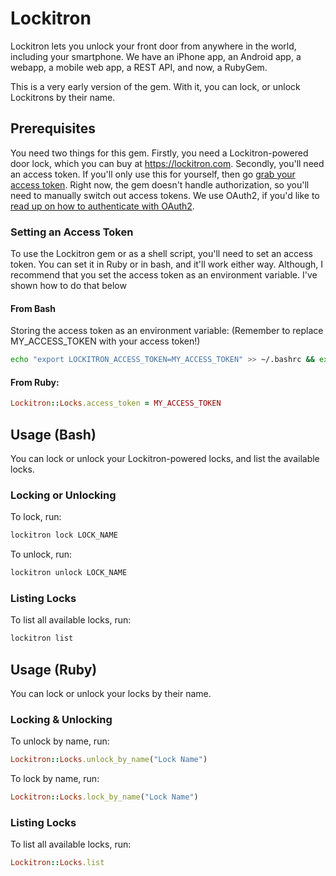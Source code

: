 # Lockitron
Lockitron lets you unlock your front door from anywhere in the world, including your smartphone. We have an iPhone app, an Android app, a webapp, a mobile web app, a REST API, and now, a RubyGem.

This is a very early version of the gem. With it, you can lock, or unlock Lockitrons by their name.

## Prerequisites

You need two things for this gem. Firstly, you need a Lockitron-powered door lock, which you can buy at https://lockitron.com. Secondly, you'll need an access token. If you'll only use this for yourself, then go [grab your access token](https://api.lockitron.com/v1/oauth/applications). Right now, the gem doesn't handle authorization, so you'll need to manually switch out access tokens. We use OAuth2, if you'd like to [read up on how to authenticate with OAuth2](https://api.lockitron.com/v1/getting_started/authenticating_with_oauth).

### Setting an Access Token
To use the Lockitron gem or as a shell script, you'll need to set an access token. You can set it in Ruby or in bash, and it'll work either way. Although, I recommend that you set the access token as an environment variable. I've shown how to do that below

#### From Bash

Storing the access token as an environment variable: (Remember to replace MY_ACCESS_TOKEN with your access token!)
```bash
echo "export LOCKITRON_ACCESS_TOKEN=MY_ACCESS_TOKEN" >> ~/.bashrc && exec $SHELL
```

#### From Ruby:

```ruby
Lockitron::Locks.access_token = MY_ACCESS_TOKEN
```

## Usage (Bash)
You can lock or unlock your Lockitron-powered locks, and list the available locks.

### Locking or Unlocking

To lock, run:

```bash
lockitron lock LOCK_NAME
```

To unlock, run:

```bash
lockitron unlock LOCK_NAME
```

### Listing Locks

To list all available locks, run:

```bash
lockitron list
```

###

## Usage (Ruby)

You can lock or unlock your locks by their name. 

### Locking & Unlocking

To unlock by name, run:

```ruby
Lockitron::Locks.unlock_by_name("Lock Name")
```

To lock by name, run:

```ruby
Lockitron::Locks.lock_by_name("Lock Name")
```

### Listing Locks

To list all available locks, run:

```ruby
Lockitron::Locks.list
```


